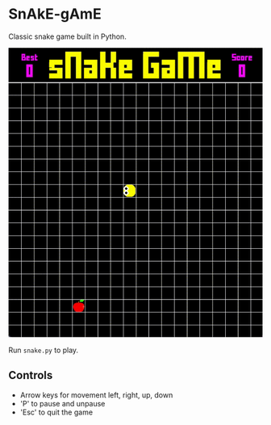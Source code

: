 # SnAkE-gAmE

Classic snake game built in Python.

![Screenshot](/snake_demo.gif?raw=true "Snake-demo")

Run ``` snake.py ``` to play.

## Controls

- Arrow keys for movement left, right, up, down
- 'P' to pause and unpause
- 'Esc' to quit the game

